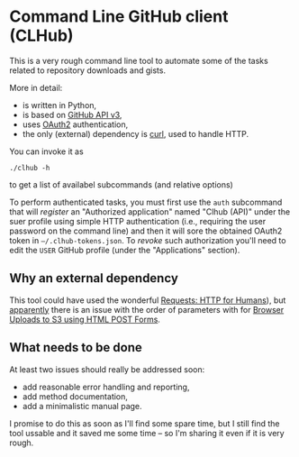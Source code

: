 # Command Line GitHub client (CLHub)

This is a very rough command line tool to automate some of the tasks related to 
repository downloads and gists.

More in detail:

* is written in Python,
* is based on [GitHub API v3](http://developer.github.com/v3/),
* uses [OAuth2](http://developer.github.com/v3/#authentication) authentication,
* the only (external) dependency is [curl](http://curl.haxx.se/), used to handle HTTP.

You can invoke it as

	./clhub -h

to get a list of availabel subcommands (and relative options)

To perform authenticated tasks, you must first use the `auth` subcommand that 
will *register* an "Authorized application" named "Clhub (API)" under the suer 
profile using simple HTTP authentication (i.e., requiring the user password on 
the command line) and then it will sore the obtained OAuth2 token in 
`–/.clhub-tokens.json`. To *revoke* such authorization you'll need to edit the 
`USER` GitHub profile (under the "Applications" section).


## Why an external dependency

This tool could have used the wonderful [Requests: HTTP for
Humans](http://python-requests.org)), but [apparently](https://github.com/kennethreitz/requests/issues/179#issuecomment-3324176)
there is an issue with the order of parameters with for [Browser Uploads to S3 using HTML POST Forms](http://aws.amazon.com/articles/1434).

## What needs to be done

At least two issues should really be addressed soon:

* add reasonable error handling and reporting,
* add method documentation,
* add a minimalistic manual page.

I promise to do this as soon as I'll find some spare time, but I still find
the tool ussable and it saved me some time – so I'm sharing it even if it is
very rough.
